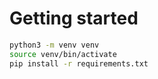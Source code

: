 # Getting started

```bash
python3 -m venv venv
source venv/bin/activate
pip install -r requirements.txt
```
